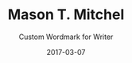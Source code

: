 ---
title: Mason T. Mitchel
subtitle: Custom Wordmark for Writer
graphics:
  - primary: header-mason.png
    color: "#f0d2d3"
layout: project
date: 2017-03-07
blocks:
  - image: mason-t-mitchel.svg
    text: Wordmark for Mason T. Mitchel
---